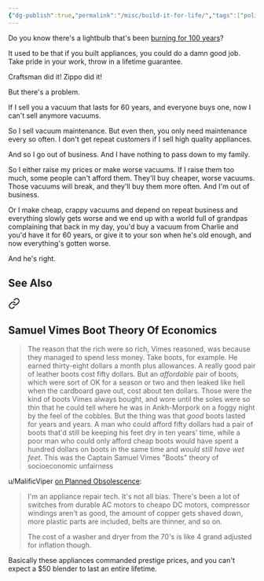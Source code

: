 ```yaml
---
{"dg-publish":true,"permalink":"/misc/build-it-for-life/","tags":["politics","cost-disease","capitalism","widgets","misc","planned-obsolescence","economics"],"noteIcon":2}
---
```



Do you know there's a lightbulb that's been [burning for 100 years](https://www.centennialbulb.org/)?

It used to be that if you built appliances, you could do a damn good job. Take pride in your work, throw in a lifetime guarantee.

Craftsman did it! Zippo did it!

But there's a problem. 

If I sell you a vacuum that lasts for 60 years, and everyone buys one, now I can't sell anymore vacuums. 

So I sell vacuum maintenance. But even then, you  only need maintenance every so often. I don't get repeat customers if I sell high quality appliances.

And so I go out of business. And I have nothing to pass down to my family.

So I either raise my prices or make worse vacuums. If I raise them too much, some people can't afford them. They'll buy cheaper, worse vacuums. Those vacuums will break, and they'll buy them more often. And I'm out of business.

Or I make cheap, crappy vacuums and depend on repeat business and everything slowly gets worse and we end up with a world full of grandpas complaining that back in my day, you'd buy a vacuum from Charlie and you'd have it for 60 years, or give it to your son when he's old enough, and now everything's gotten worse.

And he's right.

## See Also 

<div class="transclusion internal-embed is-loaded"><a class="markdown-embed-link" href="/reading-and-writing/quotes/#samuel-vimes-boot-theory-of-economics" aria-label="Open link"><svg xmlns="http://www.w3.org/2000/svg" width="24" height="24" viewBox="0 0 24 24" fill="none" stroke="currentColor" stroke-width="2" stroke-linecap="round" stroke-linejoin="round" class="svg-icon lucide-link"><path d="M10 13a5 5 0 0 0 7.54.54l3-3a5 5 0 0 0-7.07-7.07l-1.72 1.71"></path><path d="M14 11a5 5 0 0 0-7.54-.54l-3 3a5 5 0 0 0 7.07 7.07l1.71-1.71"></path></svg></a><div class="markdown-embed">



## Samuel Vimes Boot Theory Of Economics

> The reason that the rich were so rich, Vimes reasoned, was because they managed to spend less money. Take boots, for example. He earned thirty-eight dollars a month plus allowances. A really good pair of leather boots cost fifty dollars. But an _affordable_ pair of boots, which were sort of OK for a season or two and then leaked like hell when the cardboard gave out, cost about ten dollars. Those were the kind of boots Vimes always bought, and wore until the soles were so thin that he could tell where he was in Ankh-Morpork on a foggy night by the feel of the cobbles. But the thing was that _good_ boots lasted for years and years. A man who could afford fifty dollars had a pair of boots that'd still be keeping his feet dry in ten years' time, while a poor man who could only afford cheap boots would have spent a hundred dollars on boots in the same time and _would still have wet feet_. This was the Captain Samuel Vimes "Boots" theory of socioeconomic unfairness


</div></div>


u/MalificViper [on Planned Obsolescence](https://www.reddit.com/r/pics/comments/13zx6ow/my_parents_46_year_old_blender_still_works_like/jmttib3/):
> I'm an appliance repair tech. It's not all bias. There's been a lot of switches from durable AC motors to cheapo DC motors, compressor windings aren't as good, the amount of copper gets shaved down, more plastic parts are included, belts are thinner, and so on.
>
> The cost of a washer and dryer from the 70's is like 4 grand adjusted for inflation though.

Basically these appliances commanded prestige prices, and you can't expect a $50 blender to last an entire lifetime.